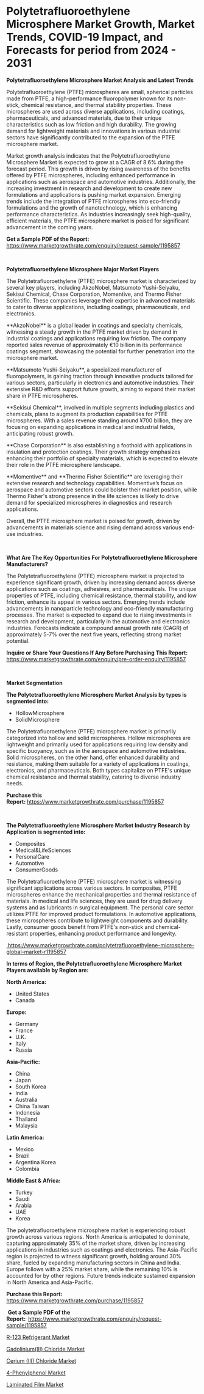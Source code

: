 <p><h1>Polytetrafluoroethylene Microsphere Market Growth, Market Trends, COVID-19 Impact, and Forecasts for period from 2024 - 2031</h1></p><p><strong>Polytetrafluoroethylene Microsphere Market Analysis and Latest Trends</strong></p>
<p><p>Polytetrafluoroethylene (PTFE) microspheres are small, spherical particles made from PTFE, a high-performance fluoropolymer known for its non-stick, chemical resistance, and thermal stability properties. These microspheres are used across diverse applications, including coatings, pharmaceuticals, and advanced materials, due to their unique characteristics such as low friction and high durability. The growing demand for lightweight materials and innovations in various industrial sectors have significantly contributed to the expansion of the PTFE microsphere market.</p><p>Market growth analysis indicates that the Polytetrafluoroethylene Microsphere Market is expected to grow at a CAGR of 8.6% during the forecast period. This growth is driven by rising awareness of the benefits offered by PTFE microspheres, including enhanced performance in applications such as aerospace and automotive industries. Additionally, the increasing investment in research and development to create new formulations and applications is pushing market expansion. Emerging trends include the integration of PTFE microspheres into eco-friendly formulations and the growth of nanotechnology, which is enhancing performance characteristics. As industries increasingly seek high-quality, efficient materials, the PTFE microsphere market is poised for significant advancement in the coming years.</p></p>
<p><strong>Get a Sample PDF of the Report:&nbsp;</strong> <a href="https://www.marketgrowthrate.com/enquiry/request-sample/1195857">https://www.marketgrowthrate.com/enquiry/request-sample/1195857</a></p>
<p>&nbsp;</p>
<p><strong>Polytetrafluoroethylene Microsphere Major Market Players</strong></p>
<p><p>The Polytetrafluoroethylene (PTFE) microsphere market is characterized by several key players, including AkzoNobel, Matsumoto Yushi-Seiyaku, Sekisui Chemical, Chase Corporation, Momentive, and Thermo Fisher Scientific. These companies leverage their expertise in advanced materials to cater to diverse applications, including coatings, pharmaceuticals, and electronics.</p><p>**AkzoNobel** is a global leader in coatings and specialty chemicals, witnessing a steady growth in the PTFE market driven by demand in industrial coatings and applications requiring low friction. The company reported sales revenue of approximately €10 billion in its performance coatings segment, showcasing the potential for further penetration into the microsphere market.</p><p>**Matsumoto Yushi-Seiyaku**, a specialized manufacturer of fluoropolymers, is gaining traction through innovative products tailored for various sectors, particularly in electronics and automotive industries. Their extensive R&D efforts support future growth, aiming to expand their market share in PTFE microspheres.</p><p>**Sekisui Chemical**, involved in multiple segments including plastics and chemicals, plans to augment its production capabilities for PTFE microspheres. With a sales revenue standing around ¥700 billion, they are focusing on expanding applications in medical and industrial fields, anticipating robust growth.</p><p>**Chase Corporation** is also establishing a foothold with applications in insulation and protection coatings. Their growth strategy emphasizes enhancing their portfolio of specialty materials, which is expected to elevate their role in the PTFE microsphere landscape.</p><p>**Momentive** and **Thermo Fisher Scientific** are leveraging their extensive research and technology capabilities. Momentive’s focus on aerospace and automotive sectors could bolster their market position, while Thermo Fisher's strong presence in the life sciences is likely to drive demand for specialized microspheres in diagnostics and research applications.</p><p>Overall, the PTFE microsphere market is poised for growth, driven by advancements in materials science and rising demand across various end-use industries.</p></p>
<p>&nbsp;</p>
<p><strong>What Are The Key Opportunities For Polytetrafluoroethylene Microsphere Manufacturers?</strong></p>
<p><p>The Polytetrafluoroethylene (PTFE) microsphere market is projected to experience significant growth, driven by increasing demand across diverse applications such as coatings, adhesives, and pharmaceuticals. The unique properties of PTFE, including chemical resistance, thermal stability, and low friction, enhance its appeal in various sectors. Emerging trends include advancements in nanoparticle technology and eco-friendly manufacturing processes. The market is expected to expand due to rising investments in research and development, particularly in the automotive and electronics industries. Forecasts indicate a compound annual growth rate (CAGR) of approximately 5-7% over the next five years, reflecting strong market potential.</p></p>
<p><strong>Inquire or Share Your Questions If Any Before Purchasing This Report:</strong> <a href="https://www.marketgrowthrate.com/enquiry/pre-order-enquiry/1195857">https://www.marketgrowthrate.com/enquiry/pre-order-enquiry/1195857</a></p>
<p>&nbsp;</p>
<p><strong>Market Segmentation</strong></p>
<p><strong>The Polytetrafluoroethylene Microsphere Market Analysis by types is segmented into:</strong></p>
<p><ul><li>HollowMicrosphere</li><li>SolidMicrosphere</li></ul></p>
<p><p>The Polytetrafluoroethylene (PTFE) microsphere market is primarily categorized into hollow and solid microspheres. Hollow microspheres are lightweight and primarily used for applications requiring low density and specific buoyancy, such as in the aerospace and automotive industries. Solid microspheres, on the other hand, offer enhanced durability and resistance, making them suitable for a variety of applications in coatings, electronics, and pharmaceuticals. Both types capitalize on PTFE's unique chemical resistance and thermal stability, catering to diverse industry needs.</p></p>
<p><strong>Purchase this Report:&nbsp;</strong><a href="https://www.marketgrowthrate.com/purchase/1195857">https://www.marketgrowthrate.com/purchase/1195857</a></p>
<p>&nbsp;</p>
<p><strong>The Polytetrafluoroethylene Microsphere Market Industry Research by Application is segmented into:</strong></p>
<p><ul><li>Composites</li><li>Medical&LifeSciences</li><li>PersonalCare</li><li>Automotive</li><li>ConsumerGoods</li></ul></p>
<p><p>The Polytetrafluoroethylene (PTFE) microsphere market is witnessing significant applications across various sectors. In composites, PTFE microspheres enhance the mechanical properties and thermal resistance of materials. In medical and life sciences, they are used for drug delivery systems and as lubricants in surgical equipment. The personal care sector utilizes PTFE for improved product formulations. In automotive applications, these microspheres contribute to lightweight components and durability. Lastly, consumer goods benefit from PTFE's non-stick and chemical-resistant properties, enhancing product performance and longevity.</p></p>
<p><a href="https://www.marketgrowthrate.com/polytetrafluoroethylene-microsphere-global-market-r1195857">&nbsp;https://www.marketgrowthrate.com/polytetrafluoroethylene-microsphere-global-market-r1195857</a></p>
<p><strong>In terms of Region, the Polytetrafluoroethylene Microsphere Market Players available by Region are:</strong></p>
<p>
    <p> <strong> North America: </strong>
        <ul>
            <li>United States</li>
            <li>Canada</li>
        </ul>
        </p> 
    <p> <strong> Europe: </strong>
        <ul>
            <li>Germany</li>
            <li>France</li>
            <li>U.K.</li>
            <li>Italy</li>
            <li>Russia</li>
        </ul>
        </p> 
    <p> <strong> Asia-Pacific: </strong>
        <ul>
            <li>China</li>
            <li>Japan</li>
            <li>South Korea</li>
            <li>India</li>
            <li>Australia</li>
            <li>China Taiwan</li>
            <li>Indonesia</li>
            <li>Thailand</li>
            <li>Malaysia</li>
        </ul>
        </p> 
    <p> <strong> Latin America: </strong>
        <ul>
            <li>Mexico</li>
            <li>Brazil</li>
            <li>Argentina Korea</li>
            <li>Colombia</li>
        </ul>
        </p> 
    <p> <strong> Middle East & Africa: </strong>
        <ul>
            <li>Turkey</li>
            <li>Saudi</li>
            <li>Arabia</li>
            <li>UAE</li>
            <li>Korea</li>
        </ul>
    </p>
    </p>
<p><p>The polytetrafluoroethylene microsphere market is experiencing robust growth across various regions. North America is anticipated to dominate, capturing approximately 35% of the market share, driven by increasing applications in industries such as coatings and electronics. The Asia-Pacific region is projected to witness significant growth, holding around 30% share, fueled by expanding manufacturing sectors in China and India. Europe follows with a 25% market share, while the remaining 10% is accounted for by other regions. Future trends indicate sustained expansion in North America and Asia-Pacific.</p></p>
<p><strong>Purchase this Report: </strong><a href="https://www.marketgrowthrate.com/purchase/1195857">https://www.marketgrowthrate.com/purchase/1195857</a></p>
<p>&nbsp;<strong>Get a Sample PDF of the Report:&nbsp;&nbsp;</strong><a href="https://www.marketgrowthrate.com/enquiry/request-sample/1195857">https://www.marketgrowthrate.com/enquiry/request-sample/1195857</a></p>
<p><strong></strong></p>
<p><p><a href="https://github.com/CliffMedina6/Market-Research-Report-List-6/blob/main/r-123-refrigerant-market.md">R-123 Refrigerant Market</a></p><p><a href="https://medium.com/@hattietromp/gadolinium-iii-chloride-market-size-share-trends-analysis-report-by-end-use-678690c5e5b5?postPublishedType=repub">Gadolinium(III) Chloride Market</a></p><p><a href="https://medium.com/@hattietromp/global-perspectives-on-cerium-iii-chloride-market-trends-and-forecast-2024-2031-7d83486217ef?postPublishedType=repub">Cerium (III) Chloride Market</a></p><p><a href="https://issuu.com/reportprime-2/docs/4-phenylphenol-market-size-2030.ppt_602fce154d888a">4-Phenylphenol Market</a></p><p><a href="https://www.linkedin.com/pulse/future-innovation-global-laminated-film-market-growth-opportunities-iqdge?trackingId=QaLdUoKsSZyrBVm8eh1DzA%3D%3D">Laminated Film Market</a></p></p>